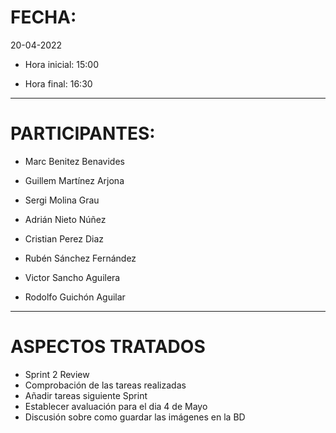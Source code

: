 ﻿#  FECHA:

20-04-2022

- Hora inicial: 15:00

- Hora final: 16:30

-----

#  PARTICIPANTES:

- Marc Benitez Benavides

- Guillem Martínez Arjona

- Sergi Molina Grau

- Adrián Nieto Núñez

- Cristian Perez Diaz

- Rubén Sánchez Fernández

- Victor Sancho Aguilera

- Rodolfo Guichón Aguilar

-----

#  ASPECTOS TRATADOS

- Sprint 2 Review
- Comprobación de las tareas realizadas
- Añadir tareas siguiente Sprint
- Establecer avaluación para el dia 4 de Mayo
- Discusión sobre como guardar las imágenes en la BD

